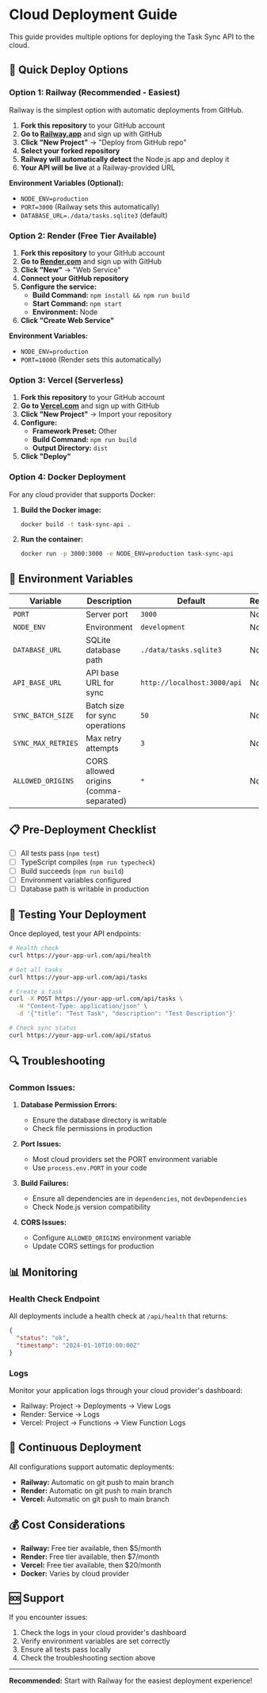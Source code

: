 # Cloud Deployment Guide

This guide provides multiple options for deploying the Task Sync API to the cloud.

## 🚀 Quick Deploy Options

### Option 1: Railway (Recommended - Easiest)

Railway is the simplest option with automatic deployments from GitHub.

1. **Fork this repository** to your GitHub account
2. **Go to [Railway.app](https://railway.app)** and sign up with GitHub
3. **Click "New Project"** → "Deploy from GitHub repo"
4. **Select your forked repository**
5. **Railway will automatically detect** the Node.js app and deploy it
6. **Your API will be live** at a Railway-provided URL

**Environment Variables (Optional):**
- `NODE_ENV=production`
- `PORT=3000` (Railway sets this automatically)
- `DATABASE_URL=./data/tasks.sqlite3` (default)

### Option 2: Render (Free Tier Available)

1. **Fork this repository** to your GitHub account
2. **Go to [Render.com](https://render.com)** and sign up with GitHub
3. **Click "New"** → "Web Service"
4. **Connect your GitHub repository**
5. **Configure the service:**
   - **Build Command:** `npm install && npm run build`
   - **Start Command:** `npm start`
   - **Environment:** Node
6. **Click "Create Web Service"**

**Environment Variables:**
- `NODE_ENV=production`
- `PORT=10000` (Render sets this automatically)

### Option 3: Vercel (Serverless)

1. **Fork this repository** to your GitHub account
2. **Go to [Vercel.com](https://vercel.com)** and sign up with GitHub
3. **Click "New Project"** → Import your repository
4. **Configure:**
   - **Framework Preset:** Other
   - **Build Command:** `npm run build`
   - **Output Directory:** `dist`
5. **Click "Deploy"**

### Option 4: Docker Deployment

For any cloud provider that supports Docker:

1. **Build the Docker image:**
   ```bash
   docker build -t task-sync-api .
   ```

2. **Run the container:**
   ```bash
   docker run -p 3000:3000 -e NODE_ENV=production task-sync-api
   ```

## 🔧 Environment Variables

| Variable | Description | Default | Required |
|----------|-------------|---------|----------|
| `PORT` | Server port | `3000` | No |
| `NODE_ENV` | Environment | `development` | No |
| `DATABASE_URL` | SQLite database path | `./data/tasks.sqlite3` | No |
| `API_BASE_URL` | API base URL for sync | `http://localhost:3000/api` | No |
| `SYNC_BATCH_SIZE` | Batch size for sync operations | `50` | No |
| `SYNC_MAX_RETRIES` | Max retry attempts | `3` | No |
| `ALLOWED_ORIGINS` | CORS allowed origins (comma-separated) | `*` | No |

## 📋 Pre-Deployment Checklist

- [ ] All tests pass (`npm test`)
- [ ] TypeScript compiles (`npm run typecheck`)
- [ ] Build succeeds (`npm run build`)
- [ ] Environment variables configured
- [ ] Database path is writable in production

## 🧪 Testing Your Deployment

Once deployed, test your API endpoints:

```bash
# Health check
curl https://your-app-url.com/api/health

# Get all tasks
curl https://your-app-url.com/api/tasks

# Create a task
curl -X POST https://your-app-url.com/api/tasks \
  -H "Content-Type: application/json" \
  -d '{"title": "Test Task", "description": "Test Description"}'

# Check sync status
curl https://your-app-url.com/api/status
```

## 🔍 Troubleshooting

### Common Issues:

1. **Database Permission Errors:**
   - Ensure the database directory is writable
   - Check file permissions in production

2. **Port Issues:**
   - Most cloud providers set the PORT environment variable
   - Use `process.env.PORT` in your code

3. **Build Failures:**
   - Ensure all dependencies are in `dependencies`, not `devDependencies`
   - Check Node.js version compatibility

4. **CORS Issues:**
   - Configure `ALLOWED_ORIGINS` environment variable
   - Update CORS settings for production

## 📊 Monitoring

### Health Check Endpoint
All deployments include a health check at `/api/health` that returns:
```json
{
  "status": "ok",
  "timestamp": "2024-01-10T10:00:00Z"
}
```

### Logs
Monitor your application logs through your cloud provider's dashboard:
- Railway: Project → Deployments → View Logs
- Render: Service → Logs
- Vercel: Project → Functions → View Function Logs

## 🔄 Continuous Deployment

All configurations support automatic deployments:
- **Railway:** Automatic on git push to main branch
- **Render:** Automatic on git push to main branch  
- **Vercel:** Automatic on git push to main branch

## 💰 Cost Considerations

- **Railway:** Free tier available, then $5/month
- **Render:** Free tier available, then $7/month
- **Vercel:** Free tier available, then $20/month
- **Docker:** Varies by cloud provider

## 🆘 Support

If you encounter issues:
1. Check the logs in your cloud provider's dashboard
2. Verify environment variables are set correctly
3. Ensure all tests pass locally
4. Check the troubleshooting section above

---

**Recommended:** Start with Railway for the easiest deployment experience!

